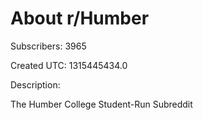 # About r/Humber

Subscribers: 3965

Created UTC: 1315445434.0

Description:

The Humber College Student-Run Subreddit

